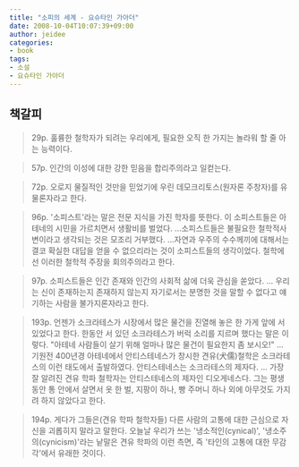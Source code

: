 ```yaml
---
title: "소피의 세계 - 요슈타인 가아더"
date: 2008-10-04T10:07:39+09:00
author: jeidee
categories:
- book
tags:
- 소설
- 요슈타인 가아더
---
```


## 책갈피

>29p.
훌륭한 철학자가 되려는 우리에게, 필요한 오직 한 가지는 놀라워 할 줄 아는 능력이다.

>57p.
인간의 이성에 대한 강한 믿음을 합리주의라고 일컫는다.

>72p.
오로지 물질적인 것만을 믿었기에 우린 데모크리토스(원자론 주창자)를 유물론자라고 한다.

>96p.
'소피스트'라는 말은 전문 지식을 가진 학자를 뜻한다. 이 소피스트들은 아테네의 시민을 가르치면서 생활비를 벌었다.
...소피스트들은 불필요한 철학적사변이라고 생각되는 것은 모조리 거부했다. ...자연과 우주의 수수께끼에 대해서는 결코 확실한 대답을 얻을 수 없으리라는 것이 소피스트들의 생각이었다. 철학에선 이러한 철학적 주장을 회의주의라고 한다.

>97p.
소피스트들은 인간 존재와 인간의 사회적 삶에 더욱 관심을 쏟았다.
...
우리는 신이 존재하는지 존재하지 않는지 자기로서는 분명한 것을 말할 수 없다고 얘기하는 사람을 불가지론자라고 한다.

>193p.
언젠가 소크라테스가 시장에서 많은 물건을 진열해 놓은 한 가게 앞에 서 있었다고 한다. 한동안 서 있던 소크라테스가 버럭 소리를 지르며 했다는 말은 이렇다.
"아테네 사람들이 살기 위해 얼마나 많은 물건이 필요한지 좀 보시오!"
...
기원전 400년경 아테네에서 안티스테네스가 창시한 견유(犬儒)철학은 소크라테스의 이런 태도에서 출발하였다. 안티스테네스는 소크라테스의 제자다.
...
가장 잘 알려진 견유 학파 철학자는 안티스테네스의 제자인 디오게네스다. 그는 평생 동안 통 안에서 살면서 옷 한 벌, 지팡이 하나, 빵 주머니 하나 외에 아무것도 가지려 하지 않았다고 한다.

>194p.
게다가 그들은(견유 학파 철학자들) 다른 사람의 고통에 대한 근심으로 자신을 괴롭히지 말라고 말한다. 오늘날 우리가 쓰는 '냉소적인(cynical)', '냉소주의(cynicism)'라는 낱말은 견유 학파의 이런 측면, 즉 '타인의 고통에 대한 무감각'에서 유래한 것이다.